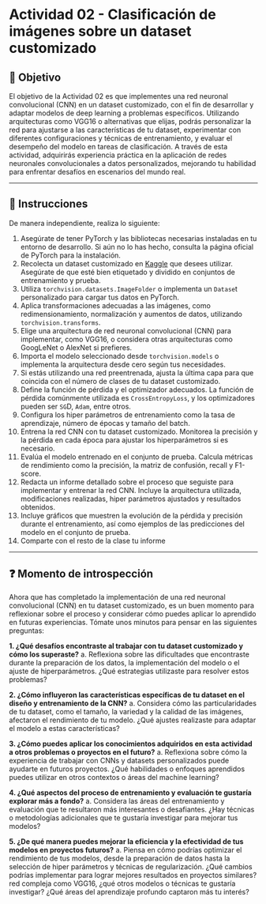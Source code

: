 # **Actividad 02 - Clasificación de imágenes sobre un dataset customizado**

## 🎯 **Objetivo**
El objetivo de la Actividad 02 es que implementes una red neuronal convolucional (CNN) en un dataset customizado, con el fin de desarrollar y adaptar modelos de deep learning a problemas específicos. Utilizando arquitecturas como VGG16 o alternativas que elijas, podrás personalizar la red para ajustarse a las características de tu dataset, experimentar con diferentes configuraciones y técnicas de entrenamiento, y evaluar el desempeño del modelo en tareas de clasificación. A través de esta actividad, adquirirás experiencia práctica en la aplicación de redes neuronales convolucionales a datos personalizados, mejorando tu habilidad para enfrentar desafíos en escenarios del mundo real.

---

## 📑 Instrucciones
De manera independiente, realiza lo siguiente:

1.	Asegúrate de tener PyTorch y las bibliotecas necesarias instaladas en tu entorno de desarrollo. Si aún no lo has hecho, consulta la página oficial de PyTorch para la instalación.
2.	Recolecta un dataset customizado en [Kaggle](https://www.kaggle.com/) que desees utilizar. Asegúrate de que esté bien etiquetado y dividido en conjuntos de entrenamiento y prueba.
3.	Utiliza ```torchvision.datasets.ImageFolder``` o implementa un ```Datase```t personalizado para cargar tus datos en PyTorch.
4.	Aplica transformaciones adecuadas a las imágenes, como redimensionamiento, normalización y aumentos de datos, utilizando ```torchvision.transforms```.
5.	Elige una arquitectura de red neuronal convolucional (CNN) para implementar, como VGG16, o considera otras arquitecturas como GoogLeNet o AlexNet si prefieres.
6.	Importa el modelo seleccionado desde ```torchvision.models``` o implementa la arquitectura desde cero según tus necesidades.
7.	Si estás utilizando una red preentrenada, ajusta la última capa para que coincida con el número de clases de tu dataset customizado.
8.	Define la función de pérdida y el optimizador adecuados. La función de pérdida comúnmente utilizada es ```CrossEntropyLoss```, y los optimizadores pueden ser ```SG```D, ```Adam```, entre otros.
9.	Configura los hiper parámetros de entrenamiento como la tasa de aprendizaje, número de épocas y tamaño del batch.
10.	Entrena la red CNN con tu dataset customizado. Monitorea la precisión y la pérdida en cada época para ajustar los hiperparámetros si es necesario.
11.	Evalúa el modelo entrenado en el conjunto de prueba. Calcula métricas de rendimiento como la precisión, la matriz de confusión, recall y F1-score.
12.	Redacta un informe detallado sobre el proceso que seguiste para implementar y entrenar la red CNN. Incluye la arquitectura utilizada, modificaciones realizadas, hiper parámetros ajustados y resultados obtenidos.
13.	Incluye gráficos que muestren la evolución de la pérdida y precisión durante el entrenamiento, así como ejemplos de las predicciones del modelo en el conjunto de prueba.
14.	Comparte con el resto de la clase tu informe



---

## ❓ **Momento de introspección**

Ahora que has completado la implementación de una red neuronal convolucional (CNN) en tu dataset customizado, es un buen momento para reflexionar sobre el proceso y considerar cómo puedes aplicar lo aprendido en futuras experiencias. Tómate unos minutos para pensar en las siguientes preguntas:

**1.	¿Qué desafíos encontraste al trabajar con tu dataset customizado y cómo los superaste?**
a.	Reflexiona sobre las dificultades que encontraste durante la preparación de los datos, la implementación del modelo o el ajuste de hiperparámetros. ¿Qué estrategias utilizaste para resolver estos problemas?

**2.	¿Cómo influyeron las características específicas de tu dataset en el diseño y entrenamiento de la CNN?**
a.	Considera cómo las particularidades de tu dataset, como el tamaño, la variedad y la calidad de las imágenes, afectaron el rendimiento de tu modelo. ¿Qué ajustes realizaste para adaptar el modelo a estas características?

**3.	¿Cómo puedes aplicar los conocimientos adquiridos en esta actividad a otros problemas o proyectos en el futuro?**
a.	Reflexiona sobre cómo la experiencia de trabajar con CNNs y datasets personalizados puede ayudarte en futuros proyectos. ¿Qué habilidades o enfoques aprendidos puedes utilizar en otros contextos o áreas del machine learning?

**4.	¿Qué aspectos del proceso de entrenamiento y evaluación te gustaría explorar más a fondo?**
a.	Considera las áreas del entrenamiento y evaluación que te resultaron más interesantes o desafiantes. ¿Hay técnicas o metodologías adicionales que te gustaría investigar para mejorar tus modelos?

**5.	¿De qué manera puedes mejorar la eficiencia y la efectividad de tus modelos en proyectos futuros?**
a.	Piensa en cómo podrías optimizar el rendimiento de tus modelos, desde la preparación de datos hasta la selección de hiper parámetros y técnicas de regularización. ¿Qué cambios podrías implementar para lograr mejores resultados en proyectos similares?
red compleja como VGG16, ¿qué otros modelos o técnicas te gustaría investigar? ¿Qué áreas del aprendizaje profundo captaron más tu interés?






